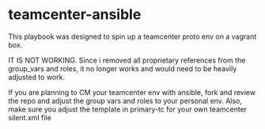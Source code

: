 # teamcenter-ansible

This playbook was designed to spin up a teamcenter proto env on a vagrant box.

IT IS NOT WORKING. Since i removed all proprietary references from the group_vars and roles, it no longer works and would need to be heavily adjusted to work. 

If you are planning to CM your teamcenter env with ansible, fork and review the repo and adjust the group vars and roles to your personal env. Also, make sure you adjust the template in primary-tc for your own teamcenter silent.xml file

